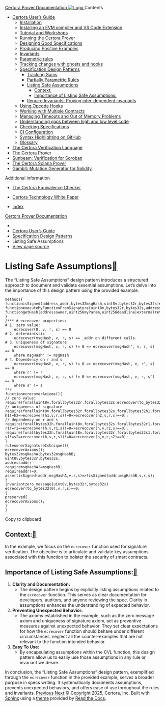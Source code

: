 [ Certora Prover Documentation ![Logo](https://docs.certora.com/en/latest/_static/Certora_Logo_Black.svg) ](https://docs.certora.com/en/latest/index.html)
Contents
  * [Certora User’s Guide](https://docs.certora.com/en/latest/docs/user-guide/index.html)
    * [Installation](https://docs.certora.com/en/latest/docs/user-guide/install.html)
    * [Installing an EVM compiler and VS Code Extension](https://docs.certora.com/en/latest/docs/user-guide/install_evm_compiler.html)
    * [Tutorial and Workshops](https://docs.certora.com/en/latest/docs/user-guide/tutorials.html)
    * [Running the Certora Prover](https://docs.certora.com/en/latest/docs/user-guide/running.html)
    * [Designing Good Specifications](https://docs.certora.com/en/latest/docs/user-guide/properties/index.html)
    * [Producing Positive Examples](https://docs.certora.com/en/latest/docs/user-guide/satisfy.html)
    * [Invariants](https://docs.certora.com/en/latest/docs/user-guide/invariants.html)
    * [Parametric rules](https://docs.certora.com/en/latest/docs/user-guide/parametric.html)
    * [Tracking changes with ghosts and hooks](https://docs.certora.com/en/latest/docs/user-guide/ghosts.html)
    * [Specification Design Patterns](https://docs.certora.com/en/latest/docs/user-guide/patterns/index.html)
      * [Tracking Sums](https://docs.certora.com/en/latest/docs/user-guide/patterns/sums.html)
      * [Partially Parametric Rules](https://docs.certora.com/en/latest/docs/user-guide/patterns/partial-apply.html)
      * [Listing Safe Assumptions](https://docs.certora.com/en/latest/docs/user-guide/patterns/safe-assum.html)
        * [Context:](https://docs.certora.com/en/latest/docs/user-guide/patterns/safe-assum.html#context)
        * [Importance of Listing Safe Assumptions:](https://docs.certora.com/en/latest/docs/user-guide/patterns/safe-assum.html#importance-of-listing-safe-assumptions)
      * [Require Invariants: Proving inter-dependent invariants](https://docs.certora.com/en/latest/docs/user-guide/patterns/require-invariants.html)
    * [Using Opcode Hooks](https://docs.certora.com/en/latest/docs/user-guide/opcodes.html)
    * [Working with Multiple Contracts](https://docs.certora.com/en/latest/docs/user-guide/multicontract/index.html)
    * [Managing Timeouts and Out of Memory Problems](https://docs.certora.com/en/latest/docs/user-guide/out-of-resources/index.html)
    * [Understanding gaps between high and low level code](https://docs.certora.com/en/latest/docs/user-guide/gaps.html)
    * [Checking Specifications](https://docs.certora.com/en/latest/docs/user-guide/checking.html)
    * [CI Configuration](https://docs.certora.com/en/latest/docs/user-guide/ci.html)
    * [Syntax Highlighting on GitHub](https://docs.certora.com/en/latest/docs/user-guide/github_highlighting.html)
    * [Glossary](https://docs.certora.com/en/latest/docs/user-guide/glossary.html)
  * [The Certora Verification Language](https://docs.certora.com/en/latest/docs/cvl/index.html)
  * [The Certora Prover](https://docs.certora.com/en/latest/docs/prover/index.html)
  * [Sunbeam: Verification for Soroban](https://docs.certora.com/en/latest/docs/sunbeam/index.html)
  * [The Certora Solana Prover](https://docs.certora.com/en/latest/docs/solana/index.html)
  * [Gambit: Mutation Generator for Solidity](https://docs.certora.com/en/latest/docs/gambit/index.html)


Additional information
  * [The Certora Equivalence Checker](https://docs.certora.com/en/latest/docs/equiv-check/index.html)
  * [Certora Technology White Paper](https://docs.certora.com/en/latest/docs/whitepaper/index.html)


  * [Index](https://docs.certora.com/en/latest/genindex.html)


[Certora Prover Documentation](https://docs.certora.com/en/latest/index.html)
  * [](https://docs.certora.com/en/latest/index.html)
  * [Certora User’s Guide](https://docs.certora.com/en/latest/docs/user-guide/index.html)
  * [Specification Design Patterns](https://docs.certora.com/en/latest/docs/user-guide/patterns/index.html)
  * Listing Safe Assumptions
  * [ View page source](https://docs.certora.com/en/latest/_sources/docs/user-guide/patterns/safe-assum.md.txt)


# Listing Safe Assumptions[](https://docs.certora.com/en/latest/docs/user-guide/patterns/safe-assum.html#listing-safe-assumptions "Link to this heading")
The “Listing Safe Assumptions” design pattern introduces a structured approach to document and validate essential assumptions. Let’s delve into the importance of this design pattern using the provided example.
```
methods{
functionisSigned(address_addr,bytes32msgHash,uint8v,bytes32r,bytes32s)externalreturns(bool)envfree;
functionexecuteMyFunctionFromSignature(uint8v,bytes32r,bytes32s,addressowner,uint256myParam,uint256deadline)external;
functiongetHash(addressowner,uint256myParam,uint256deadline)externalreturns(bytes32)envfree;
}
/*** # ecrecover properties:
# 1. zero value:
    ecrecover(0, v, r, s) == 0
# 2. deterministic 
    ecrecover(msgHash, v, r, s) == _addr on different calls. 
# 3. uniqueness of signature
    ecrecover(msgHash, v, r, s) != 0 => ecrecover(msgHash', v, r, s) == 0
    where msgHash' != msgHash
# 4. Dependency on r and s
    ecrecover(msgHash, v, r, s) != 0 => ecrecover(msgHash, v, r', s) == 0
    where r' != r
    ecrecover(msgHash, v, r, s) != 0 => ecrecover(msgHash, v, r, s') == 0
    where s' != s
**/
functionecrecoverAxioms(){
// zero value:
require(foralluint8v.forallbytes32r.forallbytes32s.ecrecover(to_bytes32(0),v,r,s)==0);
// uniqueness of signature
require(foralluint8v.forallbytes32r.forallbytes32s.forallbytes32h1.forallbytes32h2.
h1!=h2=>ecrecover(h1,v,r,s)!=0=>ecrecover(h2,v,r,s)==0);
// dependency on r and s
require(forallbytes32h.foralluint8v.forallbytes32s.forallbytes32r1.forallbytes32r2.
r1!=r2=>ecrecover(h,v,r1,s)!=0=>ecrecover(h,v,r2,s)==0);
require(forallbytes32h.foralluint8v.forallbytes32r.forallbytes32s1.forallbytes32s2.
s1!=s2=>ecrecover(h,v,r,s1)!=0=>ecrecover(h,v,r,s2)==0);
}
ruleownerSignatureIsUnique(){
ecrecoverAxioms();
bytes32msgHashA;bytes32msgHashB;
uint8v;bytes32r;bytes32s;
addressaddr;
requiremsgHashA!=msgHashB;
requireaddr!=0;
assertisSigned(addr,msgHashA,v,r,s)=>!isSigned(addr,msgHashB,v,r,s);
}
invariantzero_message(uint8v,bytes32r,bytes32s)
ecrecover(to_bytes32(0),v,r,s)==0;
{
preserved{
ecrecoverAxioms();
}
}

```
Copy to clipboard
## Context:[](https://docs.certora.com/en/latest/docs/user-guide/patterns/safe-assum.html#context "Link to this heading")
In the example, we focus on the `ecrecover` function used for signature verification. The objective is to articulate and validate key assumptions associated with this function to bolster the security of smart contracts.
## Importance of Listing Safe Assumptions:[](https://docs.certora.com/en/latest/docs/user-guide/patterns/safe-assum.html#importance-of-listing-safe-assumptions "Link to this heading")
  1. **Clarity and Documentation:**
     * The design pattern begins by explicitly listing assumptions related to the `ecrecover` function. This serves as clear documentation for developers, auditors, and anyone reviewing the spec. Clarity in assumptions enhances the understanding of expected behavior.
  2. **Preventing Unexpected Behavior:**
     * The axioms established in the example, such as the zero message axiom and uniqueness of signature axiom, act as preventive measures against unexpected behavior. They set clear expectations for how the `ecrecover` function should behave under different circumstances, neglect all the counter-examples that are not relevant to the function intended behavior.
  3. **Easy To Use:**
     * By encapsulating assumptions within the CVL function, this design pattern allow us to easily use those assumptions in any rule or invariant we desire.


In conclusion, the “Listing Safe Assumptions” design pattern, exemplified through the `ecrecover` function in the provided example, serves a broader purpose in specs writing. It systematically documents assumptions, prevents unexpected behaviors, and offers ease of use throughout the rules and invariants.
[ Previous](https://docs.certora.com/en/latest/docs/user-guide/patterns/partial-apply.html "Partially Parametric Rules") [Next ](https://docs.certora.com/en/latest/docs/user-guide/patterns/require-invariants.html "Require Invariants: Proving inter-dependent invariants")
© Copyright 2025, Certora, Inc.
Built with [Sphinx](https://www.sphinx-doc.org/) using a [theme](https://github.com/readthedocs/sphinx_rtd_theme) provided by [Read the Docs](https://readthedocs.org). 
